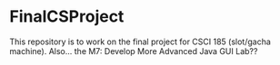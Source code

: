 # FinalCSProject
This repository is to work on the final project for CSCI 185 (slot/gacha machine). Also... the M7: Develop More Advanced Java GUI Lab??
